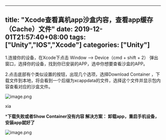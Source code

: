 ﻿
---
title: "Xcode查看真机app沙盒内容，查看app缓存（Cache）文件"
date: 2019-12-01T21:57:40+08:00
tags: ["Unity","IOS","Xcode"]
categories: ["Unity"]
---

<!--more-->


1.连接你的设备，在Xcode下点击 Window —> Device（cmd + shift + 2） 弹出窗口，选择你的设备，找到你已安装的APP，选中你想要查看沙盒的APP。

2.点击底部有个类似设置的按钮，出现几个选项，选择Download Container ，下载文件到本地，将会看到一个后缀为xcappdata的文件，选择这个文件并显示包内容查看对应的沙盒文件。



![image.png](http://upload-images.jianshu.io/upload_images/1095643-f49ffa4fa1ac7bf6.png?imageMogr2/auto-orient/strip%7CimageView2/2/w/1240)  

xia


***下载失败或者Show Container没有内容 解决方案：  卸载app，重启手机设备，安装app就好了**



![image.png](http://upload-images.jianshu.io/upload_images/1095643-fedae4011f06342e.png?imageMogr2/auto-orient/strip%7CimageView2/2/w/1240)  



